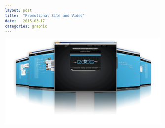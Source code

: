 ```yaml
---
layout: post
title:  "Promotional Site and Video"
date:   2015-03-17
categories: graphic
---
```

<a href="/img/edds_demosite.png" class="swipebox" title="Promotional Site and Video">
<img src="/img/edds_demosite.png" alt="promotional site" class="img-responsive img-center">
</a>